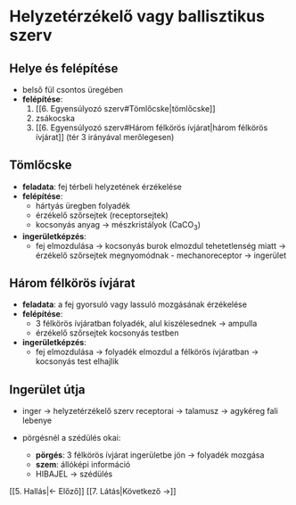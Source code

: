 # Helyzetérzékelő vagy ballisztikus szerv

## Helye és felépítése
- belső fül csontos üregében
- **felépítése**:
	1. [[6. Egyensúlyozó szerv#Tömlőcske|tömlőcske]]
	2. zsákocska
	3. [[6. Egyensúlyozó szerv#Három félkörös ívjárat|három félkörös ívjárat]] (tér 3 irányával merőlegesen)

## Tömlőcske
- **feladata**: fej térbeli helyzetének érzékelése
- **felépítése**:
	- hártyás üregben folyadék
	- érzékelő szőrsejtek (receptorsejtek)
	- kocsonyás anyag $\to$ mészkristályok (CaCO$_3$)
- **ingerületképzés**:
	- fej elmozdulása $\to$ kocsonyás burok elmozdul tehetetlenség miatt $\to$ érzékelő szőrsejtek megnyomódnak - mechanoreceptor $\to$ ingerület

## Három félkörös ívjárat
- **feladata**: a fej gyorsuló vagy lassuló mozgásának érzékelése
- **felépítése**:
	- 3 félkörös ívjáratban folyadék, alul kiszélesednek $\to$ ampulla
	- érzékelő szőrsejtek kocsonyás testben
- **ingerületképzés**:
	- fej elmozdulása $\to$ folyadék elmozdul a félkörös ívjáratban $\to$ kocsonyás test elhajlik

## Ingerület útja
- inger $\to$ helyzetérzékelő szerv receptorai $\to$ talamusz $\to$ agykéreg fali lebenye

- pörgésnél a szédülés okai:
	- **pörgés**: 3 félkörös ívjárat ingerületbe jön $\to$ folyadék mozgása
	- **szem**: állóképi információ
	- HIBAJEL $\to$ szédülés

[[5. Hallás|← Előző]]
[[7. Látás|Következő →]]